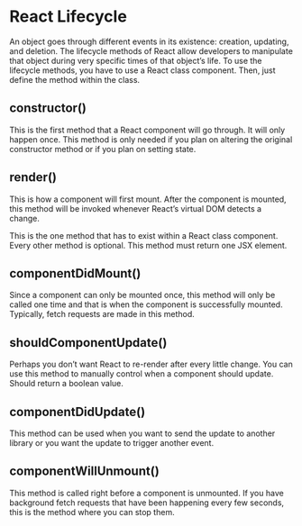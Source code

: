 # React Lifecycle

An object goes through different events in its existence: creation, updating, and deletion. The lifecycle methods of React allow developers to manipulate that object during very specific times of that object’s life. To use the lifecycle methods, you have to use a React class component. Then, just define the method within the class.

## constructor()

This is the first method that a React component will go through. It will only happen once. This method is only needed if you plan on altering the original constructor method or if you plan on setting state.

## render()

This is how a component will first mount. After the component is mounted, this method will be invoked whenever React’s virtual DOM detects a change.

This is the one method that has to exist within a React class component. Every other method is optional. This method must return one JSX element.

## componentDidMount()

Since a component can only be mounted once, this method will only be called one time and that is when the component is successfully mounted. Typically, fetch requests are made in this method.

## shouldComponentUpdate()

Perhaps you don’t want React to re-render after every little change. You can use this method to manually control when a component should update. Should return a boolean value.

## componentDidUpdate()

This method can be used when you want to send the update to another library or you want the update to trigger another event.

## componentWillUnmount()

This method is called right before a component is unmounted. If you have background fetch requests that have been happening every few seconds, this is the method where you can stop them.
